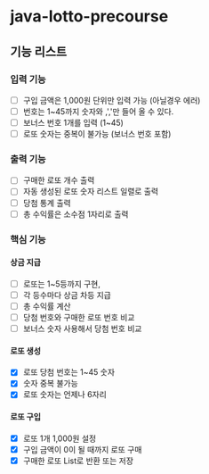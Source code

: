 # java-lotto-precourse

## 기능 리스트
### 입력 기능

-[ ] 구입 금액은 1,000원 단위만 입력 가능 (아닐경우 에러)
-[ ] 번호는 1~45까지 숫자와 ,','만 들어 올 수 있다.
-[ ] 보너스 번호 1개를 입력 (1~45)
-[ ] 로또 숫자는 중복이 불가능 (보너스 번호 포함)

### 출력 기능

- [ ] 구매한 로또 개수 출력
- [ ] 자동 생성된 로또 숫자 리스트 일렬로 출력
- [ ] 당첨 통계 출력
- [ ] 총 수익률은 소수점 1자리로 출력

### 핵심 기능

#### 상금 지급

- [ ] 로또는 1~5등까지 구현,
- [ ] 각 등수마다 상금 차등 지급
- [ ] 총 수익률 계산
- [ ] 당첨 번호와 구매한 로또 번호 비교
- [ ] 보너스 숫자 사용해서 당첨 번호 비교

#### 로또 생성

- [x] 로또 당첨 번호는 1~45 숫자
- [x] 숫자 중복 불가능
- [x] 로또 숫자는 언제나 6자리

#### 로또 구입

- [x] 로또 1개 1,000원 설정
- [x] 구입 금액이 0이 될 때까지 로또 구매
- [x] 구매한 로또 List<Lotto>로 반환 또는 저장
